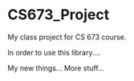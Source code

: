 # CS673_Project

My class project for CS 673 course.

In order to use this library....

My new things...
More stuff...
